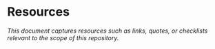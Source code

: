 # Resources

_This document captures resources such as links, quotes, or checklists relevant to the scope of this repository._
